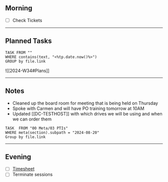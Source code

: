 ## Morning
- [ ] Check Tickets

---
## Planned Tasks
~~~dataview
TASK FROM ""
WHERE contains(text, "<%tp.date.now()%>")
GROUP by file.link
~~~
![[2024-W34#Plans]]

---
## Notes
- Cleaned up the board room for meeting that is being held on Thursday
- Spoke with Carmen and will have PO training tomorrow at 10AM
- Updated [[DC-TESTHOST]] with which drives we will be using and when we can order them

~~~dataview
TASK  FROM "00 Meta/03 PTIs"
WHERE meta(section).subpath = "2024-08-20"
Group by file.link
~~~
---
## Evening
- [ ] [Timesheet]()
- [ ] Terminate sessions
```

